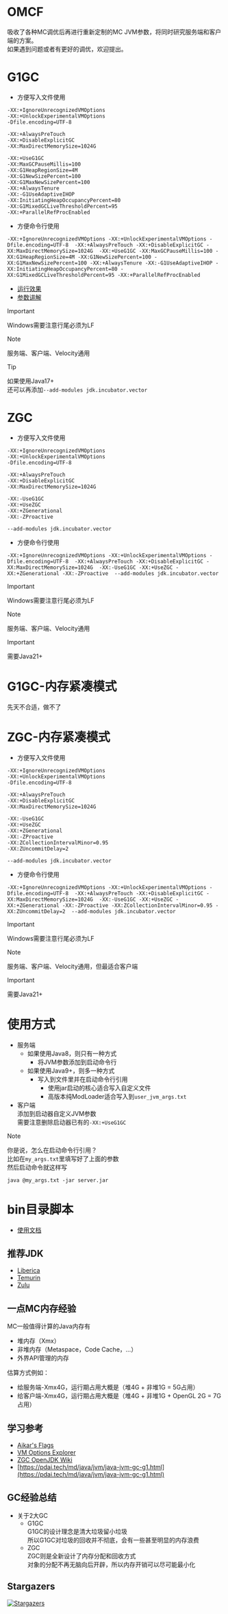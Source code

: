 # OMCF
吸收了各种MC调优后再进行重新定制的MC JVM参数，将同时研究服务端和客户端的方案。  
如果遇到问题或者有更好的调优，欢迎提出。  

# G1GC
- 方便写入文件使用
```
-XX:+IgnoreUnrecognizedVMOptions
-XX:+UnlockExperimentalVMOptions
-Dfile.encoding=UTF-8

-XX:+AlwaysPreTouch
-XX:+DisableExplicitGC
-XX:MaxDirectMemorySize=1024G

-XX:+UseG1GC
-XX:MaxGCPauseMillis=100
-XX:G1HeapRegionSize=4M
-XX:G1NewSizePercent=100
-XX:G1MaxNewSizePercent=100
-XX:+AlwaysTenure
-XX:-G1UseAdaptiveIHOP
-XX:InitiatingHeapOccupancyPercent=80
-XX:G1MixedGCLiveThresholdPercent=95
-XX:+ParallelRefProcEnabled

```
- 方便命令行使用
```
-XX:+IgnoreUnrecognizedVMOptions -XX:+UnlockExperimentalVMOptions -Dfile.encoding=UTF-8  -XX:+AlwaysPreTouch -XX:+DisableExplicitGC -XX:MaxDirectMemorySize=1024G  -XX:+UseG1GC -XX:MaxGCPauseMillis=100 -XX:G1HeapRegionSize=4M -XX:G1NewSizePercent=100 -XX:G1MaxNewSizePercent=100 -XX:+AlwaysTenure -XX:-G1UseAdaptiveIHOP -XX:InitiatingHeapOccupancyPercent=80 -XX:G1MixedGCLiveThresholdPercent=95 -XX:+ParallelRefProcEnabled 
```
- [运行效果](./test-summary-g1gc.md)
- [参数讲解](./explain-g1gc.md)

> [!IMPORTANT]
> Windows需要注意行尾必须为LF  

> [!NOTE]
> 服务端、客户端、Velocity通用  

> [!TIP]
> 如果使用Java17+  
> 还可以再添加`--add-modules jdk.incubator.vector`  

# ZGC
- 方便写入文件使用
```
-XX:+IgnoreUnrecognizedVMOptions
-XX:+UnlockExperimentalVMOptions
-Dfile.encoding=UTF-8

-XX:+AlwaysPreTouch
-XX:+DisableExplicitGC
-XX:MaxDirectMemorySize=1024G

-XX:-UseG1GC
-XX:+UseZGC
-XX:+ZGenerational
-XX:-ZProactive

--add-modules jdk.incubator.vector

```
- 方便命令行使用
```
-XX:+IgnoreUnrecognizedVMOptions -XX:+UnlockExperimentalVMOptions -Dfile.encoding=UTF-8  -XX:+AlwaysPreTouch -XX:+DisableExplicitGC -XX:MaxDirectMemorySize=1024G  -XX:-UseG1GC -XX:+UseZGC -XX:+ZGenerational -XX:-ZProactive  --add-modules jdk.incubator.vector 
```

> [!IMPORTANT]
> Windows需要注意行尾必须为LF  

> [!NOTE]
> 服务端、客户端、Velocity通用  

> [!IMPORTANT]
> 需要Java21+  

# G1GC-内存紧凑模式
先天不合适，做不了

# ZGC-内存紧凑模式
- 方便写入文件使用
```
-XX:+IgnoreUnrecognizedVMOptions
-XX:+UnlockExperimentalVMOptions
-Dfile.encoding=UTF-8

-XX:+AlwaysPreTouch
-XX:+DisableExplicitGC
-XX:MaxDirectMemorySize=1024G

-XX:-UseG1GC
-XX:+UseZGC
-XX:+ZGenerational
-XX:-ZProactive
-XX:ZCollectionIntervalMinor=0.95
-XX:ZUncommitDelay=2

--add-modules jdk.incubator.vector

```
- 方便命令行使用
```
-XX:+IgnoreUnrecognizedVMOptions -XX:+UnlockExperimentalVMOptions -Dfile.encoding=UTF-8  -XX:+AlwaysPreTouch -XX:+DisableExplicitGC -XX:MaxDirectMemorySize=1024G  -XX:-UseG1GC -XX:+UseZGC -XX:+ZGenerational -XX:-ZProactive -XX:ZCollectionIntervalMinor=0.95 -XX:ZUncommitDelay=2  --add-modules jdk.incubator.vector 
```

> [!IMPORTANT]
> Windows需要注意行尾必须为LF  

> [!NOTE]
> 服务端、客户端、Velocity通用，但最适合客户端  

> [!IMPORTANT]
> 需要Java21+  

# 使用方式
- 服务端
  - 如果使用Java8，则只有一种方式
    - 将JVM参数添加到启动命令行
  - 如果使用Java9+，则多一种方式
    - 写入到文件里并在启动命令行引用
      - 使用jar启动的核心适合写入自定义文件
      - 高版本纯ModLoader适合写入到`user_jvm_args.txt`
- 客户端  
  添加到启动器自定义JVM参数  
  需要注意删除启动器已有的`-XX:+UseG1GC`  

> [!NOTE]
> 你是说，怎么在启动命令行引用？  
> 比如在`my_args.txt`里填写好了上面的参数  
> 然后启动命令就这样写  
> ```
> java @my_args.txt -jar server.jar
> ```

# bin目录脚本
- [使用文档](./omcsl.md)

## 推荐JDK
  - [Liberica](https://bell-sw.com/pages/downloads/)
  - [Temurin](https://adoptium.net/zh-CN/temurin/releases/)
  - [Zulu](https://www.azul.com/downloads/?package=jdk#zulu)

## 一点MC内存经验
MC一般值得计算的Java内存有
  - 堆内存（Xmx）
  - 非堆内存（Metaspace，Code Cache，...）
  - 外界API管理的内存

估算方式例如：
  - 给服务端-Xmx4G，运行期占用大概是（堆4G + 非堆1G = 5G占用）
  - 给客户端-Xmx4G，运行期占用大概是（堆4G + 非堆1G + OpenGL 2G = 7G占用）

## 学习参考
- [Aikar's Flags](https://aikar.co/2018/07/02/tuning-the-jvm-g1gc-garbage-collector-flags-for-minecraft)
- [VM Options Explorer](https://chriswhocodes.com/vm-options-explorer.html)
- [ZGC OpenJDK Wiki](https://wiki.openjdk.org/display/zgc)
- [https://pdai.tech/md/java/jvm/java-jvm-gc-g1.html](https://pdai.tech/md/java/jvm/java-jvm-gc-g1.html)

## GC经验总结
- 关于2大GC  
  - G1GC  
    G1GC的设计理念是清大垃圾留小垃圾  
    所以G1GC对垃圾的回收并不彻底，会有一些甚至明显的内存浪费  
  - ZGC  
    ZGC则是全新设计了内存分配和回收方式  
    对象的分配不再无脑向后开辟，所以内存开销可以尽可能最小化  

## Stargazers
[![Stargazers](https://starchart.cc/Yukiriri/OMCF.svg?variant=adaptive)]()
